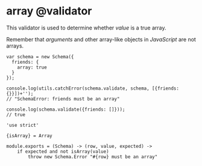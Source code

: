 array @validator
=====

This validator is used to determine whether *value* is a true array.

Remember that *arguments* and other array-like objects in *JavaScript* are not arrays.

```
var schema = new Schema({
  friends: {
    array: true
  }
});

console.log(utils.catchError(schema.validate, schema, [{friends: {}}])+'');
// "SchemaError: friends must be an array"

console.log(schema.validate({friends: []}));
// true
```

	'use strict'

	{isArray} = Array

	module.exports = (Schema) -> (row, value, expected) ->
		if expected and not isArray(value)
			throw new Schema.Error "#{row} must be an array"